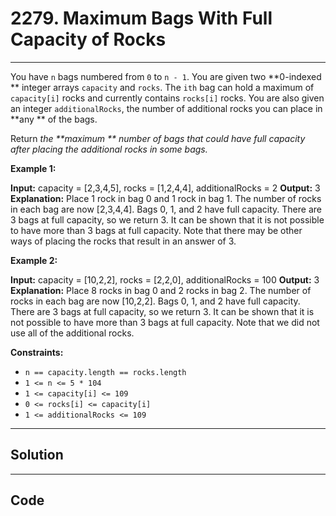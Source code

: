 # 2279. Maximum Bags With Full Capacity of Rocks

---

You have `n` bags numbered from `0` to `n - 1`. You are given two **0-indexed ** integer arrays `capacity` and `rocks`. The `ith` bag can hold a maximum of `capacity[i]` rocks and currently contains `rocks[i]` rocks. You are also given an integer `additionalRocks`, the number of additional rocks you can place in **any ** of the bags.

Return _the **maximum ** number of bags that could have full capacity after placing the additional rocks in some bags._

 

**Example 1:**


**Input:** capacity = [2,3,4,5], rocks = [1,2,4,4], additionalRocks = 2
**Output:** 3
**Explanation:**
Place 1 rock in bag 0 and 1 rock in bag 1.
The number of rocks in each bag are now [2,3,4,4].
Bags 0, 1, and 2 have full capacity.
There are 3 bags at full capacity, so we return 3.
It can be shown that it is not possible to have more than 3 bags at full capacity.
Note that there may be other ways of placing the rocks that result in an answer of 3.


**Example 2:**


**Input:** capacity = [10,2,2], rocks = [2,2,0], additionalRocks = 100
**Output:** 3
**Explanation:**
Place 8 rocks in bag 0 and 2 rocks in bag 2.
The number of rocks in each bag are now [10,2,2].
Bags 0, 1, and 2 have full capacity.
There are 3 bags at full capacity, so we return 3.
It can be shown that it is not possible to have more than 3 bags at full capacity.
Note that we did not use all of the additional rocks.


 

**Constraints:**

  * `n == capacity.length == rocks.length`
  * `1 <= n <= 5 * 104`
  * `1 <= capacity[i] <= 109`
  * `0 <= rocks[i] <= capacity[i]`
  * `1 <= additionalRocks <= 109`

---

## Solution



---

## Code
```python


```